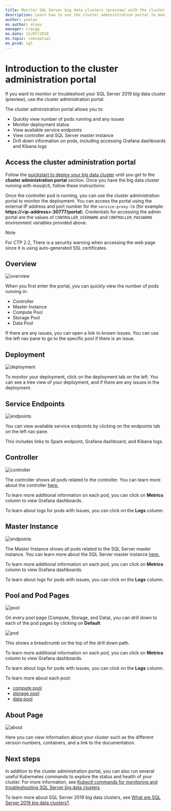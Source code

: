 ```yaml
---
title: Monitor SQL Server big data clusters (preview) with the cluster administration portal | Microsoft Docs
description: Learn how to use the cluster administration portal to monitor SQL Server 2019 big data clusters (preview).
author: yualan
ms.author: alayu
manager: craigg
ms.date: 12/07/2018
ms.topic: conceptual
ms.prod: sql
---
```


# Introduction to the cluster administration portal

If you want to monitor or troubleshoot your SQL Server 2019 big data cluster (preview), use the cluster administration portal.

The cluster administration portal allows you to:
- Quickly view number of pods running and any issues
- Monitor deployment status
- View available service endpoints
- View controller and SQL Server master instance
- Drill down information on pods, including accessing Grafana dashboards and Kibana logs

## Access the cluster administration portal

Follow the [quickstart to deploy your big data cluster](quickstart-big-data-cluster-deploy.md) until you get to the **cluster administration portal** section. Once you have the big data cluster running with mssqlctl, follow these instructions:

Once the controller pod is running, you can use the cluster administration portal to monitor the deployment. You can access the portal using the external IP address and port number for the `service-proxy-lb` (for example: **https://\<ip-address\>:30777/portal**). Credentials for accessing the admin portal are the values of `CONTROLLER_USERNAME` and `CONTROLLER_PASSWORD` environment variables provided above.

> [!NOTE]
> For CTP 2.2, There is a security warning when accessing the web page since it is using auto-generated SSL certificates.

## Overview

![overview](./media/cluster-admin-portal/portal-overview.png)

When you first enter the portal, you can quickly view the number of pods running in:
- Controller
- Master Instance
- Compute Pool
- Storage Pool
- Data Pool

If there are any issues, you can open a link to known issues. You can use the left nav pane to go to the specific pool if there is an issue.

## Deployment

![deployment](./media/cluster-admin-portal/portal-deployment.png)

To monitor your deployment, click on the deployment tab on the left. You can see a tree view of your deployment, and if there are any issues in the deployment.

## Service Endpoints

![endpoints](./media/cluster-admin-portal/portal-endpoints.png)

You can view available service endpoints by clicking on the endpoints tab on the left nav pane.

This includes links to Spark endpoint, Grafana dashboard, and Kibana logs.

## Controller

![controller](./media/cluster-admin-portal/portal-controller.png)

The controller shows all pods related to the controller. You can learn more about the controller [here.](concept-controller.md)

To learn more additional information on each pod, you can click on **Metrics** column to view Grafana dashboards.

To learn about logs for pods with issues, you can click on the **Logs** column.

## Master Instance

![endpoints](./media/cluster-admin-portal/portal-master.png)

The Master Instance shows all pods related to the SQL Server master instance. You can learn more about the SQL Server master instance [here.](concept-master-instance.md)

To learn more additional information on each pod, you can click on **Metrics** column to view Grafana dashboards.

To learn about logs for pods with issues, you can click on the **Logs** column.

## Pool and Pod Pages

![pool](./media/cluster-admin-portal/portal-data-pool.png)

On every pool page (Compute, Storage, and Data), you can drill down to each of the pod pages by clicking on **Default**

![pod](./media/cluster-admin-portal/portal-data-default-pool.png)

This shows a breadcrumb on the top of the drill down path.

To learn more additional information on each pod, you can click on **Metrics** column to view Grafana dashboards.

To learn about logs for pods with issues, you can click on the **Logs** column.

To learn more about each pool:
- [compute pool](concept-compute-pool.md)
- [storage pool](concept-storage-pool.md)
- [data pool](concept-data-pool.md)

## About Page

![about](./media/cluster-admin-portal/portal-about.png)

Here you can view information about your cluster such as the different version numbers, containers, and a link to the documentation.

## Next steps

In addition to the cluster administration portal, you can also run several useful Kubernetes commands to explore the status and health of your cluster. For more information, see [Kubectl commands for monitoring and troubleshooting SQL Server big data clusters](cluster-troubleshooting-commands.md).

To learn more about SQL Server 2019 big data clusters, see [What are SQL Server 2019 big data clusters?](big-data-cluster-overview.md).
